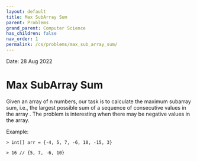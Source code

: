 ```yaml
---
layout: default
title: Max SubArray Sum 
parent: Problems
grand_parent: Computer Science
has_children: false
nav_order: 1
permalink: /cs/problems/max_sub_array_sum/
---
```

Date: 28 Aug 2022

# Max SubArray Sum
Given an array of n numbers, our task is to calculate the maximum subarray sum, i.e., the largest 
possible sum of a sequence of consecutive values in the array . The problem is interesting when 
there may be negative values in the array.

Example: 

`> int[] arr = {-4, 5, 7, -6, 10, -15, 3}`

`> 16 // {5, 7, -6, 10}`
